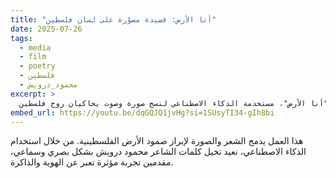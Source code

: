 ```yaml
---
title: "أنا الأرض: قصيدة مصوّرة على لسان فلسطين"
date: 2025-07-26
tags:
  - media
  - film
  - poetry
  - فلسطين
  - محمود_درويش
excerpt: >
  قصيدة مصوّرة تحيي قصيدة محمود درويش "أنا الأرض"، مستخدمة الذكاء الاصطناعي لنسج صورة وصوت يحاكيان روح فلسطين.
embed_url: https://youtu.be/dqGQJQ1jvHg?si=1SUsyTI34-gIh8bi
---
```


هذا العمل يدمج الشعر والصورة لإبراز صمود الأرض الفلسطينية. من خلال استخدام الذكاء الاصطناعي، نعيد تخيل كلمات الشاعر محمود درويش بشكل بصري وسماعي، مقدمين تجربة مؤثرة تعبر عن الهوية والذاكرة.